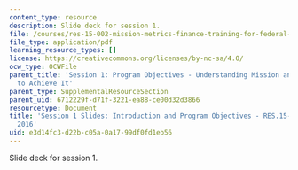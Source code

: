 ```yaml
---
content_type: resource
description: Slide deck for session 1.
file: /courses/res-15-002-mission-metrics-finance-training-for-federal-credit-program-professionals-summer-2016/e3d14fc3d22bc05a0a1799df0fd1eb56_MITRES15-002SUM16_Session_1.pdf
file_type: application/pdf
learning_resource_types: []
license: https://creativecommons.org/licenses/by-nc-sa/4.0/
ocw_type: OCWFile
parent_title: 'Session 1: Program Objectives - Understanding Mission and How Best
  to Achieve It'
parent_type: SupplementalResourceSection
parent_uid: 6712229f-d71f-3221-ea88-ce00d32d3866
resourcetype: Document
title: 'Session 1 Slides: Introduction and Program Objectives - RES.15-002 - Summer
  2016'
uid: e3d14fc3-d22b-c05a-0a17-99df0fd1eb56
---
```

Slide deck for session 1.